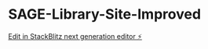 # SAGE-Library-Site-Improved

[Edit in StackBlitz next generation editor ⚡️](https://stackblitz.com/~/github.com/CouchxPotato/SAGE-Library-Site-Improved)